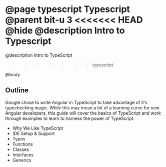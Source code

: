 @page typescript Typescript
@parent bit-u 3
<<<<<<< HEAD
@hide
@description Intro to Typescript
=======
@description Intro to TypeScript
>>>>>>> typescript

@body

## Outline

Google chose to write Angular in TypeScript to take advantage of it's typechecking magic. While this may mean a bit of a learning curve for new Angular developers, this guide will cover the basics of TypeScript and work through examples to learn to harness the power of TypeScript.

- Why We Like TypeScript
- IDE Setup & Support
- Types
- Functions
- Classes
- Interfaces
- Generics
